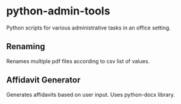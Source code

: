 # python-admin-tools
Python scripts for various administrative tasks in an office setting.

## Renaming
Renames multiple pdf files according to csv list of values.

## Affidavit Generator
Generates affidavits based on user input. Uses python-docx library.
